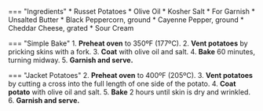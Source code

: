 === "Ingredients"
    * Russet Potatoes
    * Olive Oil
    * Kosher Salt
    * For Garnish
        * Unsalted Butter
        * Black Peppercorn, ground
        * Cayenne Pepper, ground
        * Cheddar Cheese, grated
        * Sour Cream

=== "Simple Bake"
    1. **Preheat oven** to 350ºF (177ºC).
    2. **Vent potatoes** by pricking skins with a fork.
    3. **Coat** with olive oil and salt.
    4. **Bake** 60 minutes, turning midway.
    5. **Garnish and serve.**

=== "Jacket Potatoes"
    2. **Preheat oven** to 400ºF (205ºC).
    3. **Vent potatoes** by cutting a cross into the full length of one side of the potato.
    4. **Coat potato** with olive oil and salt.
    5. **Bake** 2 hours until skin is dry and wrinkled.
    6. **Garnish and serve.**

[^1]:
    Prakash, Sheela. ["The Secret to Better Baked Potatoes? Cook Them Like the British Do."](https://www.thekitchn.com/jacket-potato-22943799) *The Kitchn.* 4 September 2020. Accessed December 2020.
